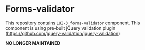 
# Forms-validator
This repository contains `LUI-3_forms-validator` component. This component is using pre-built jQuery validation plugin (https://github.com/jquery-validation/jquery-validation)

**NO LONGER MAINTAINED**

